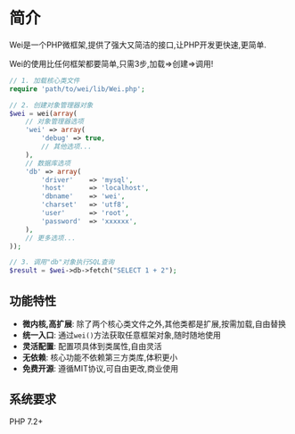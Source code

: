 # 简介

Wei是一个PHP微框架,提供了强大又简洁的接口,让PHP开发更快速,更简单.

Wei的使用比任何框架都要简单,只需3步,加载=>创建=>调用!

```php
// 1. 加载核心类文件
require 'path/to/wei/lib/Wei.php';

// 2. 创建对象管理器对象
$wei = wei(array(
    // 对象管理器选项
    'wei' => array(
        'debug' => true,
        // 其他选项...
    ),
    // 数据库选项
    'db' => array(
        'driver'    => 'mysql',
        'host'      => 'localhost',
        'dbname'    => 'wei',
        'charset'   => 'utf8',
        'user'      => 'root',
        'password'  => 'xxxxxx',
    ),
    // 更多选项...
));

// 3. 调用"db"对象执行SQL查询
$result = $wei->db->fetch("SELECT 1 + 2");
```

## 功能特性

* **微内核,高扩展**: 除了两个核心类文件之外,其他类都是扩展,按需加载,自由替换
* **统一入口**: 通过`wei()`方法获取任意框架对象,随时随地使用
* **灵活配置**: 配置项具体到类属性,自由灵活
* **无依赖**: 核心功能不依赖第三方类库,体积更小
* **免费开源**: 遵循MIT协议,可自由更改,商业使用

## 系统要求

PHP 7.2+
